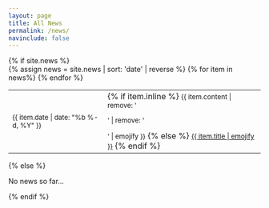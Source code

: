 ```yaml
---
layout: page
title: All News
permalink: /news/
navinclude: false
---
```

<div class="allnews">
  {% if site.news %}
  <div>
    <table>
    {% assign news = site.news | sort: 'date' | reverse %}
    {% for item in news%}
      <tr>
        <td class="date"><small>{{ item.date | date: "%b %-d, %Y" }}</small></td>
        <td class="announcement">
          {% if item.inline %}
          <small>{{ item.content | remove: '<p>' | remove: '</p>' | emojify }}</small>
          {% else %}
            <a class="news-title" href="{{ item.url | prepend: site.baseurl }}"><small>{{ item.title | emojify }}</small></a>
          {% endif %}
        </td>
      </tr>
    {% endfor %}
    </table>
  </div>
  {% else %}
    <p> No news so far... </p>
  {% endif %}
</div>
